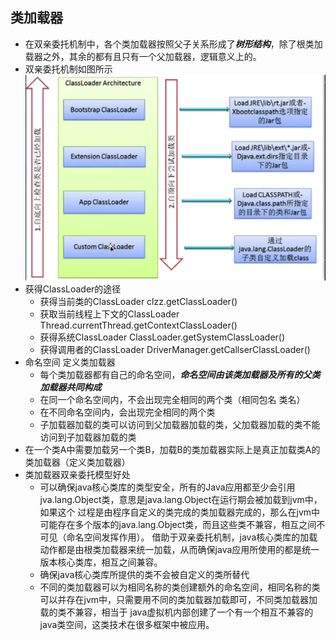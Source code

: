 ## 类加载器

+ 在双亲委托机制中，各个类加载器按照父子关系形成了***树形结构***，除了根类加载器之外，其余的都有且只有一个父加载器，逻辑意义上的。
+ 双亲委托机制如图所示 ![Image text](https://raw.githubusercontent.com/Yummyxl/jvmlearn/master/pictures/%E5%8F%8C%E4%BA%B2%E5%A7%94%E6%89%98%E6%9C%BA%E5%88%B6.png)
+ 获得ClassLoader的途径
   - 获得当前类的ClassLoader clzz.getClassLoader()
   - 获取当前线程上下文的ClassLoader Thread.currentThread.getContextClassLoader()
   - 获得系统ClassLoader ClassLoader.getSystemClassLoader()
   - 获得调用者的ClassLoader DriverManager.getCallserClassLoader()
+ 命名空间 定义类加载器
   - 每个类加载器都有自己的命名空间，***命名空间由该类加载器及所有的父类加载器共同构成***
   - 在同一个命名空间内，不会出现完全相同的两个类（相同包名 类名）
   - 在不同命名空间内，会出现完全相同的两个类
   - 子加载器加载的类可以访问到父加载器加载的类，父加载器加载的类不能访问到子加载器加载的类
+ 在一个类A中需要加载另一个类B，加载B的类加载器实际上是真正加载类A的类加载器（定义类加载器）
+ 类加载器双亲委托模型好处
   - 可以确保java核心类库的类型安全，所有的Java应用都至少会引用jva.lang.Object类，意思是java.lang.Object在运行期会被加载到jvm中，如果这个
   过程是由程序自定义的类完成的类加载器完成的，那么在jvm中可能存在多个版本的java.lang.Object类，而且这些类不兼容，相互之间不可见（命名空间发挥作用）。
   借助于双亲委托机制，java核心类库的加载动作都是由根类加载器来统一加载，从而确保java应用所使用的都是统一版本核心类库，相互之间兼容。
   - 确保java核心类库所提供的类不会被自定义的类所替代
   - 不同的类加载器可以为相同名称的类创建额外的命名空间，相同名称的类可以并存在jvm中，只需要用不同的类加载器加载即可，不同类加载器加载的类不兼容，相当于
   java虚拟机内部创建了一个有一个相互不兼容的java类空间，这类技术在很多框架中被应用。